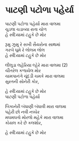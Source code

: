 # પાટણી પટોળા પહેર્યા

પાટણી પટોળા પહેર્યા મારા વાલમા  
ચુડલા ચડાવ્યા રાતા ચોળ  
હે રુદિયામાં ટહુકે છે મોર  

રૂમુ ઝુમુ રે સખી સૈયરોના સાથમાં  
ગરબે ઘૂમે રે લોલમ લોલ  
હે રુદિયામાં ટહુકે છે મોર  

લીલુડા લહેરિયા લ્હેરે મારા વાલમા (2)  
ચીતરેલ કળાયેલ મોર  
ચામપાનંગે ચૂંદડી ચમકે મારા વાલમા  
સુરતની સોનેરી કોર,  

હે રુદિયામાં ટહુકે છે મોર  
પાટણી પટોળા પહેર્યા  

બિકાનેરી બંધાણી બંધાવી મારા વાલમા  
પહેરી છો નવી નક્કોર  
મઘમઘતો મોરલો મહેકે મારા વાલમા  
કોયલ કરે છે કલશોર,  

હે રુદિયામાં ટહુકે છે મોર  
